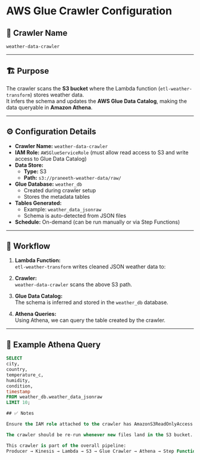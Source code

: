 # AWS Glue Crawler Configuration

## 📌 Crawler Name
`weather-data-crawler`

---

## 🏗️ Purpose
The crawler scans the **S3 bucket** where the Lambda function (`etl-weather-transform`) stores weather data.  
It infers the schema and updates the **AWS Glue Data Catalog**, making the data queryable in **Amazon Athena**.

---

## ⚙️ Configuration Details

- **Crawler Name:** `weather-data-crawler`
- **IAM Role:** `AWSGlueServiceRole` (must allow read access to S3 and write access to Glue Data Catalog)
- **Data Store:**
  - **Type:** S3
  - **Path:** `s3://praneeth-weather-data/raw/`
- **Glue Database:** `weather_db`
  - Created during crawler setup
  - Stores the metadata tables
- **Tables Generated:**
  - Example: `weather_data_jsonraw`
  - Schema is auto-detected from JSON files
- **Schedule:** On-demand (can be run manually or via Step Functions)

---

## 🔄 Workflow
1. **Lambda Function:**  
   `etl-weather-transform` writes cleaned JSON weather data to:

2. **Crawler:**  
`weather-data-crawler` scans the above S3 path.

3. **Glue Data Catalog:**  
The schema is inferred and stored in the `weather_db` database.

4. **Athena Queries:**  
Using Athena, we can query the table created by the crawler.

---

## 📝 Example Athena Query
```sql
SELECT 
city,
country,
temperature_c,
humidity,
condition,
timestamp
FROM weather_db.weather_data_jsonraw
LIMIT 10;

## ✅ Notes

Ensure the IAM role attached to the crawler has AmazonS3ReadOnlyAccess and AWSGlueServiceRole policies.

The crawler should be re-run whenever new files land in the S3 bucket.

This crawler is part of the overall pipeline:
Producer → Kinesis → Lambda → S3 → Glue Crawler → Athena → Step Functions